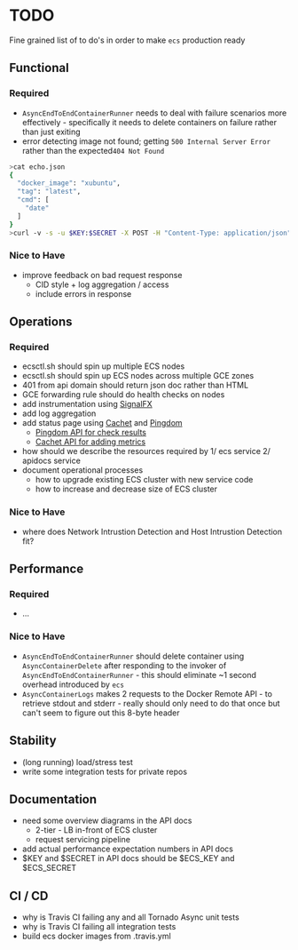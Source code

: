 # TODO

Fine grained list of to do's in order to make ```ecs``` production ready

## Functional

### Required

* ```AsyncEndToEndContainerRunner``` needs to deal with failure scenarios
  more effectively - specifically it needs to delete containers on failure
  rather than just exiting
* error detecting image not found; getting ```500 Internal Server Error``` rather than the expected```404 Not Found```
```bash
>cat echo.json
{
  "docker_image": "xubuntu",
  "tag": "latest",
  "cmd": [
    "date"
  ]
}
>curl -v -s -u $KEY:$SECRET -X POST -H "Content-Type: application/json" --data-binary @echo.json $ECS_ENDPOINT/v1.0/tasks
```

### Nice to Have

* improve feedback on bad request response
  * CID style + log aggregation / access
  * include errors in response

## Operations

### Required

* ecsctl.sh should spin up multiple ECS nodes
* ecsctl.sh should spin up ECS nodes across multiple GCE zones
* 401 from api domain should return json doc rather than HTML
* GCE forwarding rule should do health checks on nodes
* add instrumentation using [SignalFX](https://signalfx.com/)
* add log aggregation
* add status page using [Cachet](https://docs.cachethq.io/docs/get-started-with-docker)
  and [Pingdom](https://www.pingdom.com/)
  * [Pingdom API for check results](https://www.pingdom.com/resources/api#MethodGet+Raw+Check+Results)
  * [Cachet API for adding metrics](https://docs.cachethq.io/docs/get-metric-points)
* how should we describe the resources required by 1/ ecs service 2/ apidocs service
* document operational processes 
    * how to upgrade existing ECS cluster with new service code
    * how to increase and decrease size of ECS cluster

### Nice to Have

* where does Network Intrustion Detection and Host Intrustion Detection fit?

## Performance

### Required

* ...

### Nice to Have

* ```AsyncEndToEndContainerRunner``` should delete container using ```AsyncContainerDelete```
  after responding to the invoker of ```AsyncEndToEndContainerRunner``` - this should eliminate
  ~1 second overhead introduced by ```ecs```
* ```AsyncContainerLogs``` makes 2 requests to the Docker Remote API - to
  retrieve stdout and stderr - really should only need to do that once but
  can't seem to figure out this 8-byte header

## Stability

* (long running) load/stress test
* write some integration tests for private repos

## Documentation

* need some overview diagrams in the API docs
  * 2-tier - LB in-front of ECS cluster
  * request servicing pipeline
* add actual performance expectation numbers in API docs
* $KEY and $SECRET in API docs should be $ECS_KEY and $ECS_SECRET

## CI / CD

* why is Travis CI failing any and all Tornado Async unit tests
* why is Travis CI failing all integration tests
* build ecs docker images from .travis.yml
